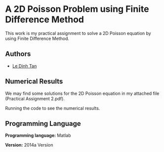 
# A 2D Poisson Problem using Finite Difference Method

This work is my practical assignment to solve a 2D Poisson equation 
by using Finite Difference Method.


## Authors

- [Le Dinh Tan](https://github.com/ledinhtan)


## Numerical Results

We may find some solutions for the 2D Poisson equation in my 
attached file (Practical Assignment 2.pdf).

Running the code to see the numerical results.
## Programming Language

**Programming language:** Matlab

**Version:** 2014a Version